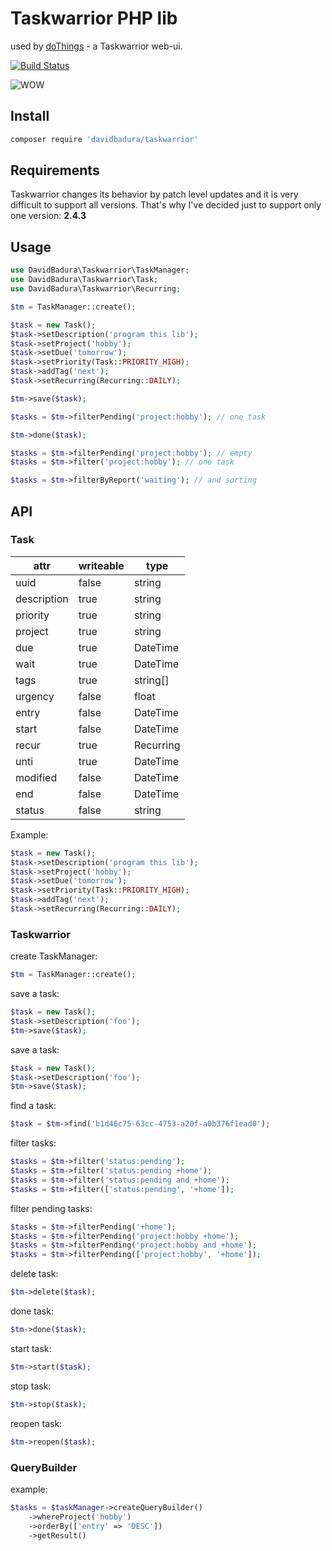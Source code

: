 # Taskwarrior PHP lib

used by [doThings](https://travis-ci.org/DavidBadura/doThings) - a Taskwarrior web-ui.

[![Build Status](https://travis-ci.org/DavidBadura/Taskwarrior.svg?branch=master)](https://travis-ci.org/DavidBadura/Taskwarrior)

![WOW](http://i.imgur.com/mvSQh0M.gif)

## Install

```bash
composer require 'davidbadura/taskwarrior'
```

## Requirements

Taskwarrior changes its behavior by patch level updates and it is very difficult to support all versions.
That's why I've decided just to support only one version: **2.4.3**

## Usage

```php
use DavidBadura\Taskwarrior\TaskManager;
use DavidBadura\Taskwarrior\Task;
use DavidBadura\Taskwarrior\Recurring;

$tm = TaskManager::create();

$task = new Task();
$task->setDescription('program this lib');
$task->setProject('hobby');
$task->setDue('tomorrow');
$task->setPriority(Task::PRIORITY_HIGH);
$task->addTag('next');
$task->setRecurring(Recurring::DAILY);

$tm->save($task);

$tasks = $tm->filterPending('project:hobby'); // one task

$tm->done($task);

$tasks = $tm->filterPending('project:hobby'); // empty
$tasks = $tm->filter('project:hobby'); // one task

$tasks = $tm->filterByReport('waiting'); // and sorting
```

## API

### Task

|attr|writeable|type|
|----|---------|----|
|uuid|false|string|
|description|true|string|
|priority|true|string|
|project|true|string|
|due|true|DateTime|
|wait|true|DateTime|
|tags|true|string[]|
|urgency|false|float|
|entry|false|DateTime|
|start|false|DateTime|
|recur|true|Recurring|
|unti|true|DateTime|
|modified|false|DateTime|
|end|false|DateTime|
|status|false|string|

Example:

```php
$task = new Task();
$task->setDescription('program this lib');
$task->setProject('hobby');
$task->setDue('tomorrow');
$task->setPriority(Task::PRIORITY_HIGH);
$task->addTag('next');
$task->setRecurring(Recurring::DAILY);
```

### Taskwarrior

create TaskManager:

```php
$tm = TaskManager::create();
```

save a task:

```php
$task = new Task();
$task->setDescription('foo');
$tm->save($task);
```

save a task:

```php
$task = new Task();
$task->setDescription('foo');
$tm->save($task);
```

find a task:

```php
$task = $tm->find('b1d46c75-63cc-4753-a20f-a0b376f1ead0');
```

filter tasks:

```php
$tasks = $tm->filter('status:pending');
$tasks = $tm->filter('status:pending +home');
$tasks = $tm->filter('status:pending and +home');
$tasks = $tm->filter(['status:pending', '+home']);
```

filter pending tasks:

```php
$tasks = $tm->filterPending('+home');
$tasks = $tm->filterPending('project:hobby +home');
$tasks = $tm->filterPending('project:hobby and +home');
$tasks = $tm->filterPending(['project:hobby', '+home']);
```

delete task:

```php
$tm->delete($task);
```

done task:

```php
$tm->done($task);
```

start task:

```php
$tm->start($task);
```

stop task:

```php
$tm->stop($task);
```

reopen task:

```php
$tm->reopen($task);
```

### QueryBuilder

example:

```php
$tasks = $taskManager->createQueryBuilder()
    ->whereProject('hobby')
    ->orderBy(['entry' => 'DESC'])
    ->getResult()
```
